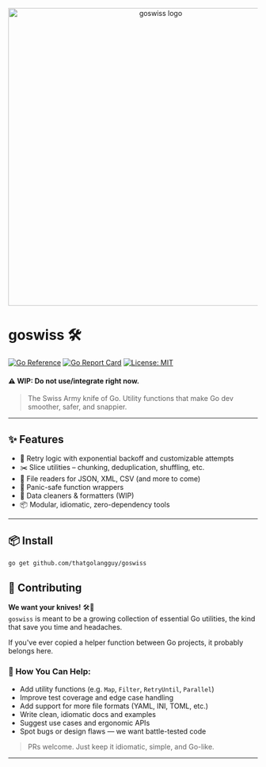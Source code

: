 <p align="center">
  <img src="https://raw.githubusercontent.com/thatgolangguy/resources/52c93b8ba2d162bb66bd2f565fe9b34ec6a75edd/thatgolangguy:goswiss:logo.png" width="600" alt="goswiss logo"/>
</p>

# goswiss 🛠️ 

[![Go Reference](https://pkg.go.dev/badge/github.com/thatgolangguy/goswiss.svg)](https://pkg.go.dev/github.com/thatgolangguy/goswiss)
[![Go Report Card](https://goreportcard.com/badge/github.com/thatgolangguy/goswiss)](https://goreportcard.com/report/github.com/thatgolangguy/goswiss)
[![License: MIT](https://img.shields.io/badge/License-MIT-yellow.svg)](https://opensource.org/licenses/MIT)




#### ⚠️ WIP: Do not use/integrate right now.


> The Swiss Army knife of Go. Utility functions that make Go dev smoother, safer, and snappier.

---

## ✨ Features

- 🔁 Retry logic with exponential backoff and customizable attempts
- ✂️ Slice utilities – chunking, deduplication, shuffling, etc.
- 📂 File readers for JSON, XML, CSV (and more to come)
- 🧪 Panic-safe function wrappers
- 🧹 Data cleaners & formatters (WIP)
- 📦 Modular, idiomatic, zero-dependency tools

---

## 📦 Install

```bash
go get github.com/thatgolangguy/goswiss
```

## 🤝 Contributing

**We want your knives!** 🛠️🧤  
`goswiss` is meant to be a growing collection of essential Go utilities, the kind that save you time and headaches.

If you've ever copied a helper function between Go projects, it probably belongs here.

### 🙌 How You Can Help:
- Add utility functions (e.g. `Map`, `Filter`, `RetryUntil`, `Parallel`)
- Improve test coverage and edge case handling
- Add support for more file formats (YAML, INI, TOML, etc.)
- Write clean, idiomatic docs and examples
- Suggest use cases and ergonomic APIs
- Spot bugs or design flaws — we want battle-tested code

> PRs welcome. Just keep it idiomatic, simple, and Go-like.

---